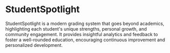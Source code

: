 # StudentSpotlight
StudentSpotlight is a modern grading system that goes beyond academics, highlighting each student's unique strengths, personal growth, and community engagement. It provides insightful analytics and feedback to foster a well-rounded education, encouraging continuous improvement and personalized development.
